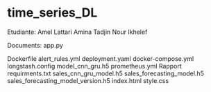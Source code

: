 # time_series_DL
Etudiante: Amel Lattari Amina Tadjin Nour Ikhelef

Documents: 
app.py  

Dockerfile
alert_rules.yml 
deployment.yaml docker-compose.yml longstash.config model_cnn_gru.h5 prometheus.yml Rapport requirments.txt sales_cnn_gru_model.h5 sales_forecasting_model.h5 sales_forecasting_model_version.h5 index.html style.css
